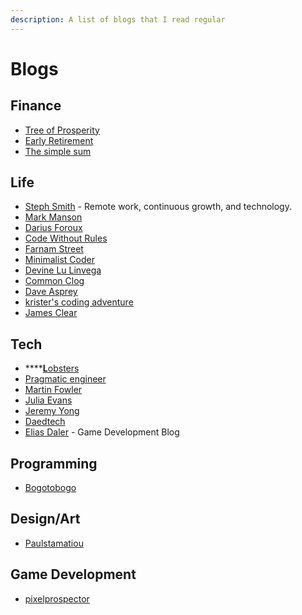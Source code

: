 ```yaml
---
description: A list of blogs that I read regular
---
```


# Blogs

## Finance

* [Tree of Prosperity ](http://treeofprosperity.blogspot.com/)
* [Early Retirement](https://earlyretirementsg.weebly.com/)
* [The simple sum](https://thesimplesum.com/)

## Life

* [Steph Smith](https://blog.stephsmith.io/) - Remote work, continuous growth, and technology.
* [Mark Manson](https://markmanson.net/archive)
* [Darius Foroux](https://dariusforoux.com/blog/?utm_source=pocket)
* [Code Without Rules](https://codewithoutrules.com/)
* [Farnam Street](https://fs.blog/blog/)
* [Minimalist Coder](http://theminimalistcoder.com/)
* [Devine Lu Linvega](https://wiki.xxiivv.com/#devine+lu+linvega)
* [Common Clog](https://commoncog.com/blog/)
* [Dave Asprey](https://blog.daveasprey.com/category/article/)
* [krister's coding adventure](http://code.krister.ee/)
* [James Clear](https://jamesclear.com/)

## Tech

* \*\*\*\*[**L**obsters](https://lobste.rs/)
* [Pragmatic engineer](https://blog.pragmaticengineer.com/)
* [Martin Fowler](https://martinfowler.com)
* [Julia Evans](https://jvns.ca/)
* [Jeremy Yong](https://www.jeremyong.com/)
* [Daedtech](https://daedtech.com/)
* [Elias Daler](https://eliasdaler.github.io/) - Game Development Blog

## Programming

* [Bogotobogo](https://www.bogotobogo.com/index.php)

## Design/Art

* [Paulstamatiou](https://paulstamatiou.com/)

## Game Development

* [pixelprospector](https://pixelprospector.com/)







